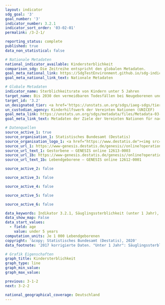 ```yaml
---
layout: indicator
sdg_goal: '3'
goal_number: '3'
indicator_number: 3.2.1
indicator_sort_order: '03-02-01'
permalink: /3-2-1/

reporting_status: complete
published: true
data_non_statistical: false

# Nationale Metadaten
national_indicator_available: Kindersterblichkeit
comparison_sdg: Die Zeitreihe entspricht den globalen Metadaten.
goal_meta_national_link: https://SdgTestEnvironment.github.io/sdg-indicators/public/MetaDe/3.2.1.pdf
goal_meta_national_link_text: Nationale Metadaten

# Globale Metadaten
indicator_name: Sterblichkeitsrate von Kindern unter 5 Jahren
target_name: Bis 2030 den vermeidbaren Todesfällen bei Neugeborenen und Kindern unter 5 Jahren ein Ende setzen, mit dem von allen Ländern zu verfolgenden Ziel, die Sterblichkeit bei Neugeborenen mindestens auf 12 je 1&nbsp;000 Lebendgeburten und bei Kindern unter 5 Jahren mindestens auf 25 je 1&nbsp;000 Lebendgeburten zu senken
target_id: '3.2'
un_designated_tier: <a href='https://unstats.un.org/sdgs/iaeg-sdgs/tier-classification/' title='Klicken Sie hier um weitere Informationen zur UN-Tier-Klassifikation zu erhalten.'>Tier I</a>
un_custodian_agency: Kinderhilfswerk der Vereinten Nationen (UNICEF)
goal_meta_link: https://unstats.un.org/sdgs/metadata/files/Metadata-03-02-01.pdf
goal_meta_link_text: Metadaten der Ziele der Vereinten Nationen für nachhaltige Entwicklung

# Datenquellen
source_active_1: true
source_organisation_1: Statistisches Bundesamt (Destatis)
source_organisation_logo_1: <a href="https://www.destatis.de"><img src="https://g205sdgs.github.io/sdg-indicators/public/OrgImgDe/destatis.png" alt="Logo destatis" style="height:60px; width:148px"/></a>
source_url_1: https://www-genesis.destatis.de/genesis//online?operation=table&code=12613-0003&bypass=true&language=de
source_url_text_1: Gestorbene – GENESIS online 12613-0003
source_url_1b: https://www-genesis.destatis.de/genesis//online?operation=table&code=12612-0001&bypass=true&language=de
source_url_text_1b: Lebendgeborene – GENESIS online 12612-0001

source_active_2: false

source_active_3: false

source_active_4: false

source_active_5: false

source_active_6: false

data_keywords: Indikator 3.2.1, Säuglingssterblichkeit (unter 1 Jahr), Kindersterblichkeit unter 5 Jahren
data_show_map: False
data_start_values: 
  - field: age
    value: under 5 years
computation_units: Je 1 000 Lebendgeborenen
copyright: '&copy; Statistisches Bundesamt (Destatis), 2020'
data_footnote: '2017 korrigierte Daten. "Unter 1 Jahr": Säuglingssterblichkeit.'

# Grafik Eigenschaften
graph_title: Kindersterblichkeit
graph_type: line
graph_min_value: 
graph_max_value: 

previous: 3-1-2
next: 3-2-2

national_geographical_coverage: Deutschland
---
```


<span></span>